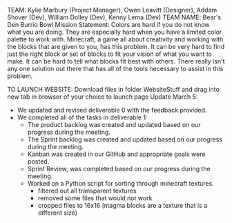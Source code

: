 TEAM: Kylie Marbury (Project Manager),  Owen Leavitt (Designer), Addam Shover (Dev), William Dolley (Dev), Kenny Lema (Dev)
TEAM NAME: Bear's Den Burrio Bowl
Mission Statement: Colors are hard if you do not know what you are doing. They are especially hard when you have a limited color palette to work with. Minecraft, a game all about creativity and working with the blocks that are given to you, has this problem. It can be very hard to find just the right block or set of blocks to fit your vision of what you want to make. It can be hard to tell what blocks fit best with others. There really isn't any one solution out there that has all of the tools necessary to assist in this problem.

TO LAUNCH WEBSITE:
Download files in folder WebsiteStuff and drag into new tab in browser of your choice to launch page
Update March 5:
  - We updated and revised deliverable 0 with the feedback provided.
  - We completed all of the tasks in deliverable 1:
    - The product backlog was created and updated based on our progress during the meeting.
    - The Sprint backlog was created and updated based on our progress during the meeting.
    - Kanban was created in our GitHub and appropriate goals were posted.
    - Sprint Review, was completed based on our progress during the meeting.
    - Worked on a Python script for sorting through minecraft textures.
      - filtered out all transparent textures
      - removed some files that would not work
      - cropped files to 16x16 (magma blocks are a texture that is a different size)
